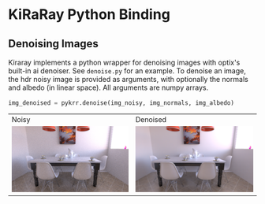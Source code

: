 # KiRaRay Python Binding

## Denoising Images

Kiraray implements a python wrapper for denoising images with optix's built-in ai denoiser. See `denoise.py` for an example. To denoise an image, the hdr noisy image is provided as arguments, with optionally the normals and albedo (in linear space). All arguments are numpy arrays.

~~~Python
img_denoised = pykrr.denoise(img_noisy, img_normals, img_albedo)
~~~

<table>
  <tr>
    <td>Noisy</td>
    <td>Denoised</td>
  </tr>
  <tr>
    <td><img src="images/noisy.png" width=250></td>
    <td><img src="images/denoised.png" width=250></td>
  </tr>
 </table>